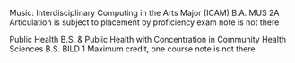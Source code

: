 Music: Interdisciplinary Computing in the Arts Major (ICAM) B.A.
MUS 2A  Articulation is subject to placement by proficiency exam note is not there

Public Health B.S. & Public Health with Concentration in Community Health Sciences B.S.
BILD 1 Maximum credit, one course note is not there